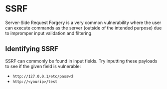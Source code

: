 # SSRF

Server-Side Request Forgery is a very common vulnerability where the user can execute commands as the server (outside of the intended purpose) due to impromper input validation and filtering.

## Identifying SSRF

SSRF can commonly be found in input fields. Try inputting these payloads to see if the given field is vulnerable:

- `http://127.0.0.1/etc/passwd`
- `http://<yourip>/test`


